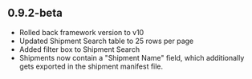 ## 0.9.2-beta
- Rolled back framework version to v10
- Updated Shipment Search table to 25 rows per page
- Added filter box to Shipment Search
- Shipments now contain a "Shipment Name" field, which additionally gets exported in the shipment manifest file.